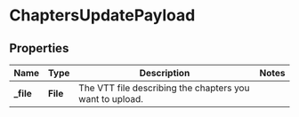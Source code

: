 

# ChaptersUpdatePayload


## Properties

| Name | Type | Description | Notes |
|------------ | ------------- | ------------- | -------------|
|**_file** | **File** | The VTT file describing the chapters you want to upload. |  |



